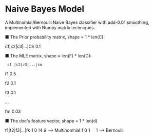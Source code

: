# Naive Bayes Model

A Multinomial/Bernoulli Naive Bayes classifier with add-0.01 smoothing, implemented with Numpy matrix techniques.

■ The Prior probability matrix, shape = 1 * len(C):

c1|c2|c3|...|Cn
0.1

■ The MLE matrix, shape = len(F) * len(C):

     c1 |c2|c3|...|cn
     
  f1 0.5
  
  f2 0.1
  
  f3 0.1
  
  ...
  
  fm 0.03
  

■ The doc's feature vector, shape = 1 * len(d)

f1|f2|f3|...|fk
1  0  14     9  --> Multinomnial
1  0  1      1  --> Bernoulli
